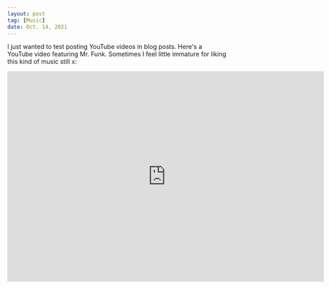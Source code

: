 ```yaml
---
layout: post
tag: [Music]
date: Oct. 14, 2021
---
```

I just wanted to test posting YouTube videos in blog posts. Here's a YouTube video featuring Mr. Funk. Sometimes I feel little immature for liking this kind of music still x:

<p style="text-align:center"><iframe width="720px" height="480px" src="https://www.youtube.com/embed/3dEH7uhZ-ME" title="YouTube video player" frameborder="0" allow="accelerometer; autoplay; clipboard-write; encrypted-media; gyroscope; picture-in-picture" allowfullscreen></iframe></p>
